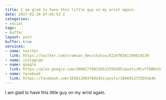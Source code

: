 ```yaml
---
title: I am glad to have this little guy on my wrist again.
date: 2017-01-20 07:45:53 Z
categories:
- social
tags:
- buffer
layout: post
buffer: true
services:
- name: twitter
  link: https://twitter.com/cramsan_dev/status/822470261190619139
- name: instagram
- name: google
  link: https://plus.google.com/106027709116533359385/posts/RCvYTGBDx5o
- name: facebook
  link: https://facebook.com/1658129037803451/posts/1866913733591646
---
```


I am glad to have this little guy on my wrist again.
